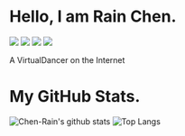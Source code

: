 # Hello, I am Rain Chen.

<p align="left">
    <a href=https://img.shields.io/badge/OS-Mac-99ccff><img src="https://img.shields.io/badge/OS-Mac-99ccff.svg"></a>
    <a href=https://img.shields.io/badge/Text-VS_Code-b9ccff><img src="https://img.shields.io/badge/Text-VS_Code-b9ccff.svg"></a>
    <a href=https://img.shields.io/badge/IDE-Xcode-e5ccff><img src="https://img.shields.io/badge/IDE-Xcode-e5ccff.svg"></a>
    <a href=https://img.shields.io/badge/Lang-C++-ffccff><img src="https://img.shields.io/badge/Lang-C++-ffccff.svg"></a>
</p>

A VirtualDancer on the Internet

# My GitHub Stats.

![Chen-Rain's github stats](https://github-readme-stats.vercel.app/api?username=Chen-Rain&show_icons=true&hide_title=true&title_color=9745f5&icon_color=9f4bff&text_color=000000&bg_color=DEG,99ccff,b0ccff,e5ccff)
![Top Langs](https://github-readme-stats.vercel.app/api/top-langs/?username=Chen-Rain&layout=compact&title_color=9745f5&text_color=000000&icon_color=9f4bff&bg_color=DEG,e5ccff,ffccff)
